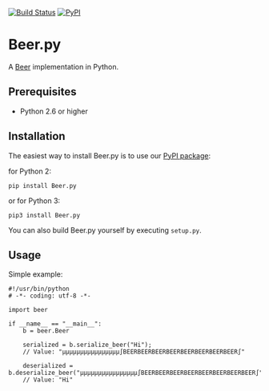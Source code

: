 [![Build Status](https://travis-ci.org/rauhkrusche/Beer.py.svg?branch=master)](https://travis-ci.org/rauhkrusche/Beer.py)
[![PyPI](https://img.shields.io/pypi/v/Beer.py.svg?maxAge=2592000)](pypi.python.org/pypi/Beer.py)

Beer.py
=======

A [Beer](https://github.com/rauhkrusche/Beer) implementation in Python.

## Prerequisites ##
- Python 2.6 or higher

## Installation ##
The easiest way to install Beer.py is to use our [PyPI package](https://www.nuget.org/packages/Beer.NET):

for Python 2:
```
pip install Beer.py
```
or for Python 3:
```
pip3 install Beer.py
```

You can also build Beer.py yourself by executing `setup.py`.

## Usage ##
Simple example:

```
#!/usr/bin/python
# -*- coding: utf-8 -*-

import beer

if __name__ == "__main__":
	b = beer.Beer

	serialized = b.serialize_beer("Hi");
	// Value: "µµµµµµµµµµµµµµµµ∫BEERBEERBEERBEERBEERBEERBEERBEER∫"

	deserialized = b.deserialize_beer("µµµµµµµµµµµµµµµµ∫BEERBEERBEERBEERBEERBEERBEERBEER∫");
	// Value: "Hi"
```
